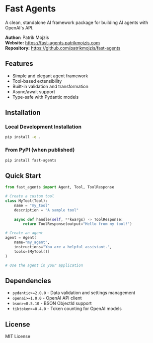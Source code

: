 # Fast Agents

A clean, standalone AI framework package for building AI agents with OpenAI's API.

**Author:** Patrik Mojzis  
**Website:** https://fast-agents.patrikmojzis.com  
**Repository:** https://github.com/patrikmojzis/fast-agents

## Features

- Simple and elegant agent framework
- Tool-based extensibility
- Built-in validation and transformation
- Async/await support
- Type-safe with Pydantic models

## Installation

### Local Development Installation

```bash
pip install -e .
```

### From PyPI (when published)

```bash
pip install fast-agents
```

## Quick Start

```python
from fast_agents import Agent, Tool, ToolResponse

# Create a custom tool
class MyTool(Tool):
    name = "my_tool"
    description = "A sample tool"
    
    async def handle(self, **kwargs) -> ToolResponse:
        return ToolResponse(output="Hello from my tool!")

# Create an agent
agent = Agent(
    name="my_agent",
    instructions="You are a helpful assistant.",
    tools=[MyTool()]
)

# Use the agent in your application
```

## Dependencies

- `pydantic>=2.0.0` - Data validation and settings management
- `openai>=1.0.0` - OpenAI API client
- `bson>=0.5.10` - BSON ObjectId support  
- `tiktoken>=0.4.0` - Token counting for OpenAI models

## License

MIT License